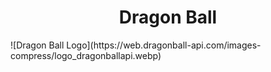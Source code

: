 <h1 align="center"> Dragon Ball </h1>
![Dragon Ball Logo](https://web.dragonball-api.com/images-compress/logo_dragonballapi.webp)